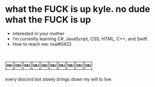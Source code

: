 # what the FUCK is up kyle. no dude what the FUCK is up
- interested in your mother
- I’m currently learning C#, JavaScript, CSS, HTML, C++, and Swift.
-  How to reach me: real#0422
# ￼￼￼￼￼￼￼￼￼￼

every discord bot slowly brings down my will to live
